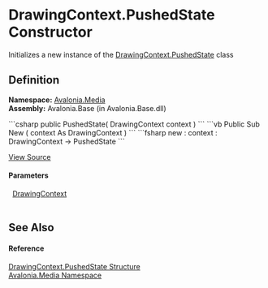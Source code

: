 # DrawingContext.PushedState Constructor


Initializes a new instance of the <a href="T_Avalonia_Media_DrawingContext_PushedState">DrawingContext.PushedState</a> class



## Definition
**Namespace:** <a href="N_Avalonia_Media">Avalonia.Media</a>  
**Assembly:** Avalonia.Base (in Avalonia.Base.dll)

<Tabs groupId="api-code-preview">
<TabItem value="csharp" label="C#">
```csharp
public PushedState(
	DrawingContext context
)
```
</TabItem>
<TabItem value="vb" label="VB">
```vb
Public Sub New ( 
	context As DrawingContext
)
```
</TabItem>
<TabItem value="fsharp" label="F#">
```fsharp
new : 
        context : DrawingContext -> PushedState
```
</TabItem>
</Tabs>



<a href="https://github.com/AvaloniaUI/Avalonia/tree/master/src/Avalonia.Base/Media/DrawingContext.cs#L260" title="View the source code">View Source</a>



#### Parameters
<dl><dt>  <a href="T_Avalonia_Media_DrawingContext">DrawingContext</a></dt><dd> </dd></dl>

## See Also


#### Reference
<a href="T_Avalonia_Media_DrawingContext_PushedState">DrawingContext.PushedState Structure</a>  
<a href="N_Avalonia_Media">Avalonia.Media Namespace</a>  

